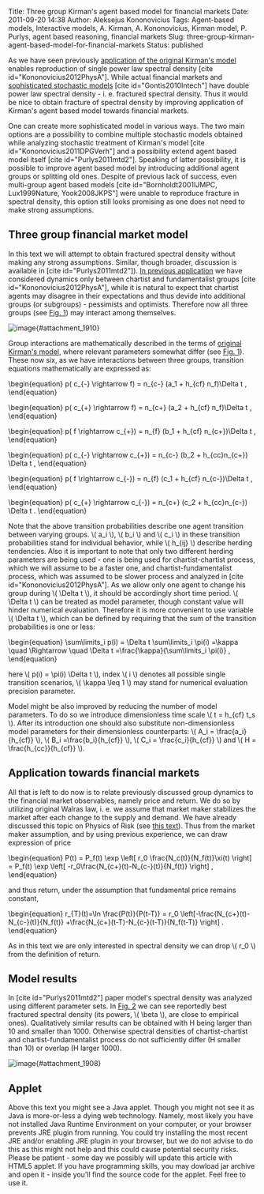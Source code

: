 Title: Three group Kirman's agent based model for financial markets
Date: 2011-09-20 14:38
Author: Aleksejus Kononovicius
Tags: Agent-based models, Interactive models, A. Kirman, A. Kononovicius, Kirman model, P. Purlys, agent based reasoning, financial markets
Slug: three-group-kirman-agent-based-model-for-financial-markets
Status: published

As we have seen previously [application of the
original Kirman's
model](/agent-based-herding-model-financial-markets "Agent based herding model of financial markets on Physics of Risk")
enables reproduction of single power law spectral density \[cite
id="Kononovicius2012PhysA"\]. While actual financial markets and
[sophisticated stochastic
models](/long-range-memory-stochastic-model-return "Long-range memory stochastic model of return on Physics of Risk")
\[cite id="Gontis2010Intech"\] have double power law spectral density -
i. e. fractured spectral density. Thus it would be nice to obtain
fracture of spectral density by improving application of Kirman's agent
based model towards financial markets.<!--more-->

One can create more sophisticated model in various ways. The two main
options are a possibility to combine multiple stochastic models obtained
while analyzing stochastic treatment of Kirman's model \[cite
id="Kononovicius2011DPGVerh"\] and a possibility extend agent based
model itself \[cite id="Purlys2011mtd2"\]. Speaking of latter
possibility, it is possible to improve agent based model by introducing
additional agent groups or splitting old ones. Despite of previous lack
of success, even multi-group agent based models \[cite
id="Bornholdt2001IJMPC, Lux1999Nature, Yook2008JKPS"\] were unable to
reproduce fracture in spectral density, this option still looks
promising as one does not need to make strong assumptions.

Three group financial market model
----------------------------------

In this text we will attempt to obtain fractured spectral density
without making any strong assumptions. Similar, though broader,
discussion is available in \[cite id="Purlys2011mtd2"\]). [In previous
application](/agent-based-herding-model-financial-markets "Agent based herding model of financial markets on Physics of Risk")
we have considered dynamics only between chartist and fundamentalist
groups \[cite id="Kononovicius2012PhysA"\], while it is natural to
expect that chartist agents may disagree in their expectations and thus
devide into additional groups (or subgroups) - pessimists and optimists.
Therefore now all three groups (see [Fig. 1](#attachment_1910)) may
interact among themselves.

![image](/uploads/2011/09/three-type.png "Three groups interactions: f - fundamentalists, c+ -
chartists optimists, c- - chartists pessimists. Symbols written near
the bubbles correspond to the parameters related to individual decision,
while symbols written on the inter-connections are related to
herding."){#attachment_1910} 

Group interactions are mathematically described in the terms of
[original Kirman's
model](/kirman-ants "Kirman’s ant colony model on Physics of Risk"),
where relevant parameters somewhat differ (see [Fig.
1](#attachment_1910)). These now six, as we have interactions between
three groups, transition equations mathematically are expressed as:


\begin{equation}
 p( c\_{-} \rightarrow f) = n\_{c-} (a\_1 + h\_{cf} n\_f)\Delta t , 
\end{equation}



\begin{equation}
 p( c\_{+} \rightarrow f) = n\_{c+} (a\_2 + h\_{cf} n\_f)\Delta t , 
\end{equation}



\begin{equation}
 p( f \rightarrow c\_{+}) = n\_{f} (b\_1 + h\_{cf} n\_{c+})\Delta t , 
\end{equation}



\begin{equation}
 p( c\_{-} \rightarrow c\_{+}) = n\_{c-} (b\_2 + h\_{cc}n\_{c+}) \Delta t , 
\end{equation}



\begin{equation}
 p( f \rightarrow c\_{-}) = n\_{f} (c\_1 + h\_{cf} n\_{c-})\Delta t , 
\end{equation}



\begin{equation}
 p( c\_{+} \rightarrow c\_{-}) = n\_{c+} (c\_2 + h\_{cc}n\_{c-}) \Delta t . 
\end{equation}


Note that the above transition probabilities describe one agent
transition between varying groups. \\\(  a\_i \\\), \\\(  b\_i \\\) and
\\\(  c\_i \\\) in these transition probabilities stand for individual
behavior, while \\\(  h\_{ij} \\\) describe herding tendencies. Also it
is important to note that only two different herding parameters are
being used - one is being used for chartist-chartist process, which we
will assume to be a faster one, and chartist-fundamentalist process,
which was assumed to be slower process and analyzed in \[cite
id="Kononovicius2012PhysA"\]. As we allow only one agent to change his
group during \\\(  \Delta t \\\), it should be accordingly short time
period. \\\(  \Delta t \\\) can be treated as model parameter, though
constant value will hinder numerical evaluation. Therefore it is more
convenient to use variable \\\(  \Delta t \\\), which can be defined by
requiring that the sum of the transition probabilities is one or less:


\begin{equation}
 \sum\limits\_i p(i) = \Delta t \sum\limits\_i \pi(i) =\kappa \quad \Rightarrow \quad \Delta t =\frac{\kappa}{\sum\limits\_i \pi(i)} , 
\end{equation}


here \\\(  p(i) = \pi(i) \Delta t \\\), index \\\(  i \\\) denotes all
possible single transition scenarios, \\\(  \kappa \leq 1 \\\) may
stand for numerical evaluation precision parameter.

Model might be also improved by reducing the number of model parameters.
To do so we introduce dimensionless time scale \\\(  t = h\_{cf} t\_s \\\). After its introduction one should also substitute
non-dimensionless model parameters for their dimensionless counterparts:
\\\(  A\_i = \frac{a\_i}{h\_{cf}}  \\\), \\\(  B\_i =\frac{b\_i}{h\_{cf}}  \\\), \\\(  C\_i = \frac{c\_i}{h\_{cf}} \\\) and \\\(  H = \frac{h\_{cc}}{h\_{cf}}  \\\).

Application towards financial markets
-------------------------------------

All that is left to do now is to relate previously discussed group
dynamics to the financial market observables, namely price and return.
We do so by utilizing original Walras law, i. e. we assume that market
maker stabilizes the market after each change to the supply and demand.
We have already discussed this topic on Physics of Risk (see [this
text](/agent-based-herding-model-financial-markets#price-return "Introducing price and return into the agent based herding model of financial markets")).
Thus from the market maker assumption, and by using previous experience,
we can draw expression of price


\begin{equation}
 P(t) = P\_f(t) \exp \left\[ r\_0 \frac{N\_c(t)}{N\_f(t)}\xi(t) \right\] = P\_f(t) \exp \left\[ -r\_0\frac{N\_{c+}(t)-N\_{c-}(t)}{N\_f(t)} \right\] , 
\end{equation}


and thus return, under the assumption that fundamental price remains
constant,


\begin{equation}
 r\_{T}(t)=\ln \frac{P(t)}{P(t-T)} = r\_0 \left\[-\frac{N\_{c+}(t)-N\_{c-}(t)}{N\_f(t)} +\frac{N\_{c+}(t-T)-N\_{c-}(t-T)}{N\_f(t-T)} \right\] . 
\end{equation}


As in this text we are only interested in spectral density we can drop
\\\(  r\_0 \\\) from the definition of return.

Model results
-------------

In \[cite id="Purlys2011mtd2"\] paper model's spectral density was
analyzed using different parameter sets. In [Fig. 2](#attachment_1908)
we can see reportedly best fractured spectral density (its powers,
\\\(  \beta \\\), are close to empirical ones). Qualitatively similar
results can be obtained with H being larger than 10 and smaller than
1000. Otherwise spectral densities of chartist-chartist and
chartist-fundamentalist process do not sufficiently differ (H smaller
than 10) or overlap (H larger 1000).

![image](/uploads/2011/09/spectra.png "Spectral density (red curve) of absolute return time
series obtained by numerically evaluating the discussed model and its
power law fits (blue curves). Powers of power law fits: \\\( \beta=0.68 \\\), \\\( \beta=0.22 \\\).
Model parameters: \\\( a_1=a_2=b_1=c_1=30 \\\), \\\( b_2=c_2=500 \\\), \\\( h=50 \\\),
\\\( \Delta t=0.001 \\\)."){#attachment_1908} 

Applet
------

<div class="applet-embed">
    <applet code="al" acrhive="/uploads/2011/09/abmThreeTypeEn.jar" width="500" height="355"></applet>
    <p>Above this text you might see a Java applet. Though you might not see it as Java is more-or-less a dying web technology. Namely, most likely you have not installed Java Runtime Environment on your computer, or your browser prevents JRE plugin from running. You could try installing the most recent JRE and/or enabling JRE plugin in your browser, but we do not advise to do this as this might not help and this could cause potential security risks. Please be patient - some day we possibly will update this article with HTML5 applet. If you have programming skills, you may dowload jar archive and open it - inside you'll find the source code for the applet. Feel free to use it.</p>
</div>

